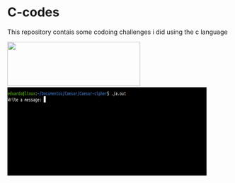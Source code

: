 # C-codes
This repository contais some codoing challenges i did using the c language

<div>
<img src="https://github.com/Creisoss/C-codes/blob/main/PI-comma-values/PiTerminal.gif" width="300" height="100">
<img src="https://github.com/Creisoss/C-codes/blob/main/Caesar-cipher/CaesarCrypto.gif" width="450" height="200">
<!div>
